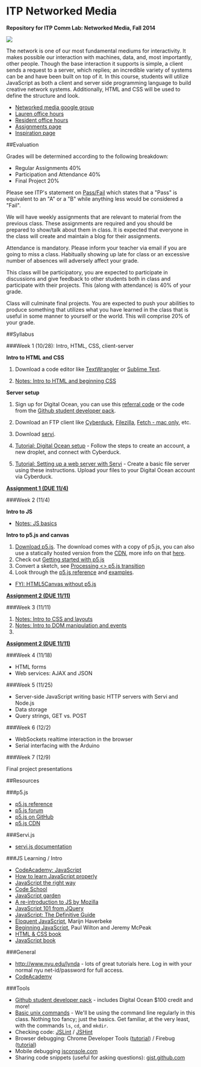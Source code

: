 ITP Networked Media
===================

__Repository for ITP Comm Lab: Networked Media, Fall 2014__

![](http://www.mteww.com/images/netartdiagram.gif)

The network is one of our most fundamental mediums for interactivity. It makes possible our interaction with machines, data, and, most importantly, other people. Though the base interaction it supports is simple, a client sends a request to a server, which replies; an incredible variety of systems can be and have been built on top of it. In this course, students will utilize JavaScript as both a client and server side programming language to build creative network systems. Additionally, HTML and CSS will be used to define the structure and look. 

* [Networked media google group](https://groups.google.com/a/itp.nyu.edu/forum/#!forum/networkedmedia)
* [Lauren office hours](https://itp.nyu.edu/inwiki/Signup/McCarthy)
* [Resident office hours](https://itp.nyu.edu/inwiki/)
* [Assignments page](https://github.com/lmccart/itp-networked-media/wiki/Assignments)
* [Inspiration page](https://github.com/lmccart/itp-networked-media/wiki/Networked-inspiration)

##Evaluation

Grades will be determined according to the following breakdown:
* Regular Assignments 40%
* Participation and Attendance 40%
* Final Project 20%

Please see ITP's statement on [Pass/Fail](http://help.itp.nyu.edu/academic-policies/pass-fail) which states that a "Pass" is equivalent to an "A" or a "B" while anything less would be considered a "Fail".

We will have weekly assignments that are relevant to material from the previous class. These assignments are required and you should be prepared to show/talk about them in class. It is expected that everyone in the class will create and maintain a blog for their assignments.

Attendance is mandatory. Please inform your teacher via email if you are going to miss a class. Habitually showing up late for class or an excessive number of absences will adversely affect your grade.

This class will be participatory, you are expected to participate in discussions and give feedback to other students both in class and participate with their projects. This (along with attendance) is 40% of your grade.

Class will culminate final projects. You are expected to push your abilities to produce something that utilizes what you have learned in the class that is useful in some manner to yourself or the world. This will comprise 20% of your grade.


##Syllabus

###Week 1 (10/28): Intro, HTML, CSS, client-server



**Intro to HTML and CSS**

1. Download a code editor like [TextWrangler](http://www.barebones.com/products/textwrangler/) or [Sublime Text](http://www.sublimetext.com/).
 
2. [Notes: Intro to HTML and beginning CSS](https://github.com/lmccart/p5.js/wiki/Intro-to-HTML)

**Server setup**

1. Sign up for Digital Ocean, you can use this [referral code](https://www.digitalocean.com/?refcode=4d83915eeae0) or the code from the [Github student developer pack](https://education.github.com/pack).

2. Download an FTP client like [Cyberduck](https://cyberduck.io/?l=en), [Filezilla](https://filezilla-project.org/), [Fetch - mac only](http://fetchsoftworks.com/), etc.

3. Download [servi](https://github.com/antiboredom/servi.js/releases).

4. [Tutorial: Digital Ocean setup](https://github.com/robynitp/networkedmedia/wiki/Digital-Ocean-Set-up) - Follow the steps to create an account, a new droplet, and connect with Cyberduck.

5. [Tutorial: Setting up a web server with Servi](https://github.com/robynitp/networkedmedia/wiki/Web-Servers-with-Servi) - Create a basic file server using these instructions. Upload your files to your Digital Ocean account via Cyberduck.

**[Assignment 1 (DUE 11/4)](https://github.com/lmccart/itp-networked-media/wiki/Assignments#assignment-1-due-114)**


###Week 2 (11/4)

**Intro to JS**
* [Notes: JS basics](https://github.com/lmccart/p5.js/wiki/JavaScript-basics)

**Intro to p5.js and canvas**

1. [Download p5.js](http://p5js.org/download/). The download comes with a copy of p5.js, you can also use a statically hosted version from the [CDN](http://cdnjs.com/libraries/p5.js), more info on that [here](http://p5js.org/get-started/#file-setup).
2. Check out [Getting started with p5.js](http://p5js.org/get-started/)
3. Convert a sketch, see [Processing <> p5.js transition](https://github.com/lmccart/p5.js/wiki/Processing-transition)
4. Look through the [p5.js reference](http://p5js.org/reference/) and [examples](http://p5js.org/learn/#examples).

* [FYI: HTML5Canvas without p5.js](https://developer.mozilla.org/en-US/docs/Web/API/Canvas_API/Tutorial)

**[Assignment 2 (DUE 11/11)](https://github.com/lmccart/itp-networked-media/wiki/Assignments#assignment-2-due-1111)**



###Week 3 (11/11)

1. [Notes: Intro to CSS and layouts](https://github.com/lmccart/p5.js/wiki/Intro-to-CSS)
2. [Notes: Intro to DOM manipulation and events](https://github.com/lmccart/p5.js/wiki/Intro-to-DOM-manipulation-and-events)
3. 

**[Assignment 2 (DUE 11/11)](https://github.com/lmccart/itp-networked-media/wiki/Assignments#assignment-2-due-1111)**


###Week 4 (11/18)

* HTML forms
* Web services: AJAX and JSON

###Week 5 (11/25)

* Server-side JavaScript writing basic HTTP servers with Servi and Node.js
* Data storage
* Query strings, GET vs. POST

###Week 6 (12/2)

* WebSockets realtime interaction in the browser
* Serial interfacing with the Arduino 

###Week 7 (12/9)

Final project presentations



##Resources

###p5.js
* [p5.js reference](http://p5js.org/reference)
* [p5.js forum](http://forum.processing.org/two/)
* [p5.js on GitHub](https://github.com/lmccart/p5.js)
* [p5.js CDN](http://cdnjs.com/libraries/p5.js)

###Servi.js
* [servi.js documentation](https://github.com/antiboredom/servi.js/wiki)

###JS Learning / Intro
* [CodeAcademy: JavaScript](http://www.codecademy.com/tracks/javascript)
* [How to learn JavaScript properly](http://javascriptissexy.com/how-to-learn-javascript-properly/)
* [JavaScript the right way](http://www.jstherightway.org/)
* [Code School](https://www.codeschool.com/paths/javascript)
* [JavaScript garden](http://bonsaiden.github.io/JavaScript-Garden/)
* [A re-introduction to JS by Mozilla](https://developer.mozilla.org/en-US/docs/Web/JavaScript/A_re-introduction_to_JavaScript)
* [JavaScript 101 from JQuery](https://learn.jquery.com/javascript-101/)
* [JavaScript: The Definitive Guide](http://shop.oreilly.com/product/9780596000486.do)
* [Eloquent JavaScript](http://eloquentjavascript.net/contents.html), Marijn Haverbeke
* [Beginning JavaScript](http://www.amazon.com/Beginning-JavaScript-Paul-Wilton/dp/0470525932), Paul Wilton and Jeremy McPeak
* [HTML & CSS book](http://www.htmlandcssbook.com/)
* [JavaScript book](http://www.javascriptbook.com/)

###General
* http://www.nyu.edu/lynda - lots of great tutorials here. Log in with your normal nyu net-id/password for full access.
* [CodeAcademy](http://www.codecademy.com/)

###Tools
* [Github student developer pack](https://education.github.com/pack) - includes Digital Ocean $100 credit and more!
* [Basic unix commands](http://www.webmonkey.com/2010/02/learn_enough_unix_for_your_resume/#Basic_Commands) - We'll be using the command line regularly in this class. Nothing too fancy; just the basics. Get familiar, at the very least, with the commands `ls`, `cd`, and `mkdir`. 
* Checking code: [JSLint](http://www.jslint.com/) / [JSHint](http://www.jshint.com)
* Browser debugging: Chrome Developer Tools ([tutorial](https://developer.chrome.com/extensions/tut_debugging)) / Firebug ([tutorial](http://www.developerfusion.com/article/139949/debugging-javascript-with-firebug/))
* Mobile debugging [jsconsole.com](http://jsconsole.com)
* Sharing code snippets (useful for asking questions): [gist.github.com](http://gist.github.com)
